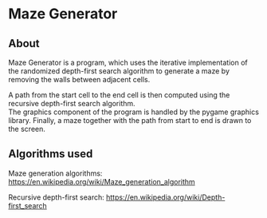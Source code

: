 # Maze Generator

## About 
Maze Generator is a program, which uses the iterative implementation of 
the randomized depth-first search algorithm to generate a maze by removing the walls between adjacent cells. 
                                                                                                                                              
A path from the start cell to the end cell is then computed using the recursive depth-first search algorithm.                                                                                                                                                                                               
The graphics component of the program is handled by the pygame graphics library. Finally, a maze together with the path from start to end is drawn to the screen.       
 
## Algorithms used                                                                                                                                                                                                                            
Maze generation algorithms: https://en.wikipedia.org/wiki/Maze_generation_algorithm                                   

Recursive depth-first search: https://en.wikipedia.org/wiki/Depth-first_search
